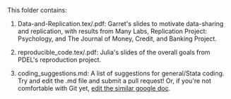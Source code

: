 This folder contains:

1. Data-and-Replication.tex/.pdf: Garret's slides to motivate data-sharing and replication, with results from Many Labs, Replication Project: Psychology, and The Journal of Money, Credit, and Banking Project.

2. reproducible_code.tex/.pdf: Julia's slides of the overall goals from PDEL's reproduction project. 

3. coding_suggestions.md: A list of suggestions for general/Stata coding. Try and edit the .md file and submit a pull request! Or, if you're not comfortable with Git yet, [edit the similar google doc](https://docs.google.com/document/d/1f0rO_k2ZFt1_vxRpX2C1NDczHEc7X95L0zkfN5DddCM/edit?usp=sharing).
